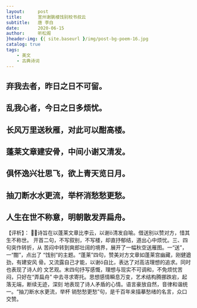 ```yaml
---
layout:     post
title:      宣州谢朓楼饯别校书叔云
subtitle:   唐 李白
date:       2020-06-15
author:     听松阁
}header-img: {{ site.baseurl }/img/post-bg-poem-16.jpg
catalog: true
tags:
    - 美文
    - 古典诗词
---
```


## 弃我去者，昨日之日不可留。   
## 乱我心者，今日之日多烦忧。   
## 长风万里送秋雁，对此可以酣高楼。   
## 蓬莱文章建安骨，中间小谢又清发。   
## 俱怀逸兴壮思飞，欲上青天览日月。   
## 抽刀断水水更流，举杯消愁愁更愁。   
## 人生在世不称意，明朝散发弄扁舟。 


【评析】： 诗旨在以蓬莱文章比李云，以谢清发自喻。借送别以赞对方，惜其生不称世。 开首二句，不写叙别，不写楼，却直抒郁结，道出心中烦忧。三、四句突作转折，从 苦闷中转到爽郎壮阔的境界，展开了一幅秋空送雁图。一“送”，一“酣”，点出了 “饯别”的主题。“蓬莱”四句，赞美对方文章如蓬莱宫幽藏，刚健遒劲，有建安风 骨。又流露自己才能，以谢自比，表达了对高洁理想的追求。同时也表现了诗人的 文艺观。末四句抒写感慨，理想与现实不可调和，不免烦忧苦闷，只好在“弄扁舟” 中去寻求寄托。思想感情瞬息万变，艺术结构腾挪跌宕，起落无端，断续无迹，深刻 地表现了诗人矛盾的心情。语言豪放自然，音律和谐统一。“抽刀断水水更流，举杯 销愁愁更愁”句，是千百年来描摹愁绪的名言，众口交赞。

